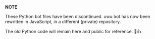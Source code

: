 **NOTE**

These Python bot files have been discontinued. uwu bot has now been rewritten in JavaScript, in a different (private) repository. 

The old Python code will remain here and public for reference. 🐍👍
